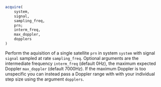 ```julia
acquire(
    system,
    signal,
    sampling_freq,
    prn;
    interm_freq,
    max_doppler,
    dopplers
)

```

Perform the aquisition of a single satellite `prn` in system `system` with signal `signal` sampled at rate `sampling_freq`. Optional arguments are the intermediate frequency `interm_freq` (default 0Hz), the maximum expected Doppler `max_doppler` (default 7000Hz). If the maximum Doppler is too unspecific you can instead pass a Doppler range with with your individual step size using the argument `dopplers`.
